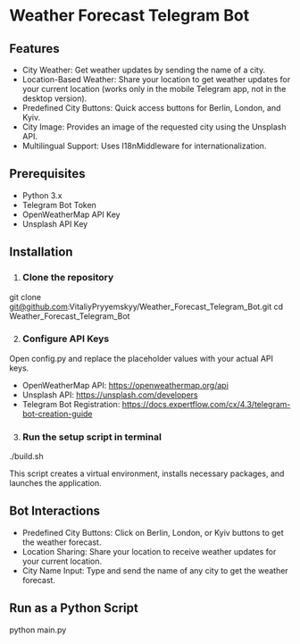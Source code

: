 # Weather Forecast Telegram Bot


## Features
- City Weather: Get weather updates by sending the name of a city.
- Location-Based Weather:  Share your location to get weather updates for your current location (works only in the     mobile Telegram app, not in the desktop version).
- Predefined City Buttons: Quick access buttons for Berlin, London, and Kyiv.
- City Image: Provides an image of the requested city using the Unsplash API.
- Multilingual Support: Uses I18nMiddleware for internationalization.

## Prerequisites
- Python 3.x
- Telegram Bot Token
- OpenWeatherMap API Key
- Unsplash API Key

## Installation

1. ### Clone the repository
git clone git@github.com:VitaliyPryyemskyy/Weather_Forecast_Telegram_Bot.git
cd Weather_Forecast_Telegram_Bot

2. ### Configure API Keys
Open config.py and replace the placeholder values with your actual API keys.
- OpenWeatherMap API: https://openweathermap.org/api
- Unsplash API: https://unsplash.com/developers
- Telegram Bot Registration: https://docs.expertflow.com/cx/4.3/telegram-bot-creation-guide

3. ### Run the setup script in terminal
./build.sh

This script creates a virtual environment, installs necessary packages, and launches the application.

## Bot Interactions
- Predefined City Buttons: Click on Berlin, London, or Kyiv buttons to get the weather forecast.
- Location Sharing: Share your location to receive weather updates for your current location.
- City Name Input: Type and send the name of any city to get the weather forecast.

## Run as a Python Script
python main.py